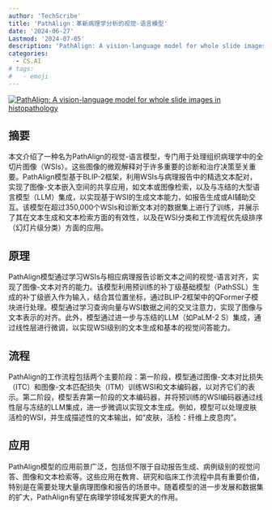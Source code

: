 ```yaml
---
author: 'TechScribe'
title: 'PathAlign：革新病理学分析的视觉-语言模型'
date: '2024-06-27'
Lastmod: '2024-07-05'
description: 'PathAlign: A vision-language model for whole slide images in histopathology'
categories:
  - CS.AI
# tags:
#   - emoji
---
```


[![PathAlign: A vision-language model for whole slide images in histopathology](https://arxiv-research-1301205113.cos.ap-guangzhou.myqcloud.com/images/2406.19578v1.pdf_0.jpg)](https://arxiv.org/abs/2406.19578v1)

## 摘要

本文介绍了一种名为PathAlign的视觉-语言模型，专门用于处理组织病理学中的全切片图像（WSIs）。这些图像的微观解释对于许多重要的诊断和治疗决策至关重要。PathAlign模型基于BLIP-2框架，利用WSIs与病理报告中的精选文本配对，实现了图像-文本嵌入空间的共享应用，如文本或图像检索，以及与冻结的大型语言模型（LLM）集成，以实现基于WSI的生成文本能力，如报告生成或AI辅助交互。该模型在超过350,000个WSIs和诊断文本对的数据集上进行了训练，并展示了其在文本生成和文本检索方面的有效性，以及在WSI分类和工作流程优先级排序（幻灯片级分类）方面的应用。<!--more-->

## 原理

PathAlign模型通过学习WSIs与相应病理报告诊断文本之间的视觉-语言对齐，实现了图像-文本对齐的能力。该模型利用预训练的补丁级基础模型（PathSSL）生成的补丁级嵌入作为输入，结合其位置坐标，通过BLIP-2框架中的QFormer子模块进行处理。模型通过学习查询向量与WSI数据之间的交叉注意力，实现了图像与文本表示的对齐。此外，模型通过进一步与冻结的LLM（如PaLM-2 S）集成，通过线性层进行微调，以实现WSI级别的文本生成和基本的视觉问答能力。

## 流程

PathAlign的工作流程包括两个主要阶段：第一阶段，模型通过图像-文本对比损失（ITC）和图像-文本匹配损失（ITM）训练WSI和文本编码器，以对齐它们的表示。第二阶段，模型丢弃第一阶段的文本编码器，并将预训练的WSI编码器通过线性层与冻结的LLM集成，进一步微调以实现文本生成。例如，模型可以处理皮肤活检的WSI，并生成描述性的文本输出，如“皮肤，活检：纤维上皮息肉”。

## 应用

PathAlign模型的应用前景广泛，包括但不限于自动报告生成、病例级别的视觉问答、图像和文本检索等。这些应用在教育、研究和临床工作流程中具有重要价值，特别是在需要处理大量病理图像和报告的场景中。随着模型的进一步发展和数据集的扩大，PathAlign有望在病理学领域发挥更大的作用。
